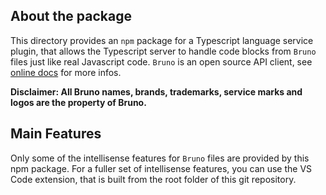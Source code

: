 ## About the package

This directory provides an `npm` package for a Typescript language service plugin, that allows the Typescript server to handle code blocks from `Bruno` files just like real Javascript code. `Bruno` is an open source API client, see [online docs](https://docs.usebruno.com/) for more infos.

**Disclaimer: All Bruno names, brands, trademarks, service marks and logos are the property of Bruno.**

## Main Features

Only some of the intellisense features for `Bruno` files are provided by this npm package. For a fuller set of intellisense features, you can use the VS Code extension, that is built from the root folder of this git repository. 